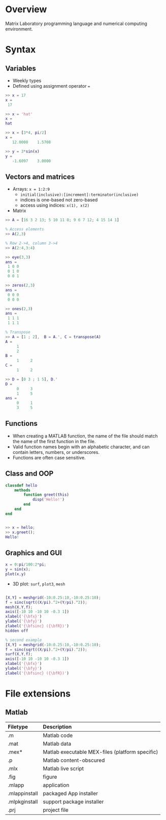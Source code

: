 # Overview

Matrix Laboratory programming language and numerical computing
environment.

# Syntax

## Variables

- Weekly types
- Defined using assignment operator `=`

```matlab
>> x = 17
x =
 17

>> x = 'hat'
x =
hat

>> x = [3*4, pi/2]
x =
   12.0000    1.5708

>> y = 3*sin(x)
y =
   -1.6097    3.0000
```

## Vectors and matrices

- Arrays: `x = 1:2:9`
    + `initial(inclusive):[increment]:terminator(inclusive)`
    + indices is one-based not zero-based
    + access using indices: `x(1), x(2)`
- Matrix

```matlab
>> A = [16 3 2 13; 5 10 11 8; 9 6 7 12; 4 15 14 1]

% Access elements
>> A(2,3)

% Row 2->4, column 3->4
>> A(2:4,3:4)

>> eye(3,3)
ans =
 1 0 0
 0 1 0
 0 0 1

>> zeros(2,3)
ans =
 0 0 0
 0 0 0

>> ones(2,3)
ans =
 1 1 1
 1 1 1

% Transpose
>> A = [1 ; 2],  B = A.', C = transpose(A)
A =
     1
     2
B =
     1     2
C =
     1     2

>> D = [0 3 ; 1 5], D.'
D =
     0     3
     1     5
ans =
     0     1
     3     5
```

## Functions

- When creating a MATLAB function, the name of the file should match the
  name of the first function in the file.
- Valid function names begin with an alphabetic character, and can
  contain letters, numbers, or underscores.
- Functions are often case sensitive.


## Class and OOP

```matlab
classdef hello
    methods
        function greet(this)
            disp('Hello!')
        end
    end
end


>> x = hello;
>> x.greet();
Hello!
```


## Graphics and GUI

```matlab
x = 0:pi/100:2*pi;
y = sin(x);
plot(x,y)
```

- 3D plot: `surf`, `plot3`, `mesh`

```matlab

[X,Y] = meshgrid(-10:0.25:10,-10:0.25:10);
f = sinc(sqrt((X/pi).^2+(Y/pi).^2));
mesh(X,Y,f);
axis([-10 10 -10 10 -0.3 1])
xlabel('{\bfx}')
ylabel('{\bfy}')
zlabel('{\bfsinc} ({\bfR})')
hidden off

% second example
[X,Y] = meshgrid(-10:0.25:10,-10:0.25:10);
f = sinc(sqrt((X/pi).^2+(Y/pi).^2));
surf(X,Y,f);
axis([-10 10 -10 10 -0.3 1])
xlabel('{\bfx}')
ylabel('{\bfy}')
zlabel('{\bfsinc} ({\bfR})')
```




# File extensions

## Matlab

Filetype | Description
:-|:-
.m | Matlab code
.mat | Matlab data
.mex* | Matlab executable MEX-files (platform specific)
.p | Matlab content-obscured
.mlx | Matlab live script
.fig | figure
.mlapp | application
.mlappinstall | packaged App installer
.mlpkginstall | support package installer
.prj | project file

